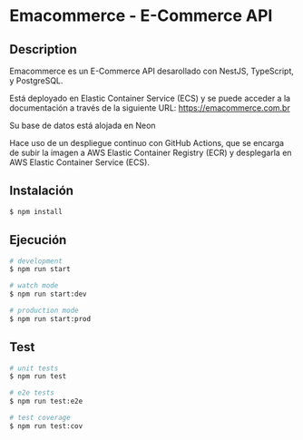 # Emacommerce - E-Commerce API

## Description

Emacommerce es un E-Commerce API desarollado con NestJS, TypeScript, y PostgreSQL.

Está deployado en Elastic Container Service (ECS) y se puede acceder a la documentación a través de la siguiente URL: https://emacommerce.com.br

Su base de datos está alojada en Neon

Hace uso de un despliegue continuo con GitHub Actions, que se encarga de subir la imagen a AWS Elastic Container Registry (ECR) y desplegarla en AWS Elastic Container Service (ECS).

## Instalación

```bash
$ npm install
```

## Ejecución

```bash
# development
$ npm run start

# watch mode
$ npm run start:dev

# production mode
$ npm run start:prod
```

## Test

```bash
# unit tests
$ npm run test

# e2e tests
$ npm run test:e2e

# test coverage
$ npm run test:cov
```
